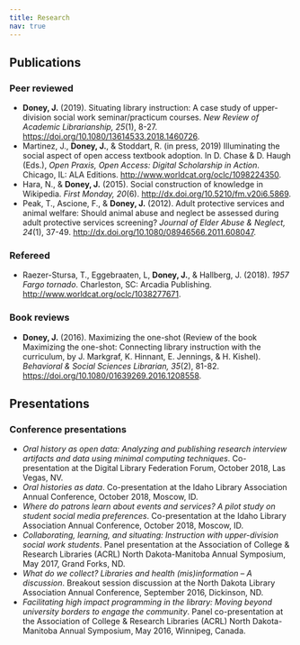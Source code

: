 ```yaml
---
title: Research
nav: true
---
```


## Publications

### Peer reviewed
* **Doney, J.** (2019). Situating library instruction: A case study of upper-division social work seminar/practicum courses. *New Review of Academic Librarianship, 25*(1), 8-27. <a href="https://doi.org/10.1080/13614533.2018.1460726" target="_blank">https://doi.org/10.1080/13614533.2018.1460726</a>.
* Martinez, J., **Doney, J.**, & Stoddart, R. (in press, 2019) Illuminating the social aspect of open access textbook adoption. In D. Chase & D. Haugh (Eds.), *Open Praxis, Open Access: Digital Scholarship in Action*. Chicago, IL: ALA Editions. <a href="http://www.worldcat.org/oclc/1098224350" target="_blank">http://www.worldcat.org/oclc/1098224350</a>.
* Hara, N., & **Doney, J.** (2015). Social construction of knowledge in Wikipedia. *First Monday, 20*(6). <a href="http://dx.doi.org/10.5210/fm.v20i6.5869" target="_blank">http://dx.doi.org/10.5210/fm.v20i6.5869</a>.
* Peak, T., Ascione, F., & **Doney, J.** (2012). Adult protective services and animal welfare: Should animal abuse and neglect be assessed during adult protective services screening? *Journal of Elder Abuse & Neglect, 24*(1), 37-49. <a href="http://dx.doi.org/10.1080/08946566.2011.608047" target="_blank">http://dx.doi.org/10.1080/08946566.2011.608047</a>.

<!--### Under review
* **Doney, J.** (under review). Library services for unaffiliated patrons at Association of Public and Land-grant Universities (APLU).
  * Data available for download
 * **Doney, J.**, & Martinez, J. (under review). Leveraging failure to inform practice: How do students learn about library events and services?-->

### Refereed
* Raezer-Stursa, T., Eggebraaten, L, **Doney, J.**, & Hallberg, J. (2018). *1957 Fargo tornado*. Charleston, SC: Arcadia Publishing. <a href="http://www.worldcat.org/oclc/1038277671" target="_blank">http://www.worldcat.org/oclc/1038277671</a>.

### Book reviews
* **Doney, J.** (2016). Maximizing the one-shot (Review of the book Maximizing the one-shot: Connecting library instruction with the curriculum, by J. Markgraf, K. Hinnant, E. Jennings, & H. Kishel). *Behavioral & Social Sciences Librarian, 35*(2), 81-82. <a href="https://doi.org/10.1080/01639269.2016.1208558" target="_blank">https://doi.org/10.1080/01639269.2016.1208558</a>.

## Presentations

### Conference presentations
* *Oral history as open data: Analyzing and publishing research interview artifacts and data using minimal computing techniques*. Co-presentation at the Digital Library Federation Forum, October 2018, Las Vegas, NV.
* *Oral histories as data*. Co-presentation at the Idaho Library Association Annual Conference, October 2018, Moscow, ID.
* *Where do patrons learn about events and services? A pilot study on student social media preferences*. Co-presentation at the Idaho Library Association Annual Conference, October 2018, Moscow, ID.
* *Collaborating, learning, and situating: Instruction with upper-division social work students*. Panel presentation at the Association of College & Research Libraries (ACRL) North Dakota-Manitoba Annual Symposium, May 2017, Grand Forks, ND.
* *What do we collect? Libraries and health (mis)information – A discussion*. Breakout session discussion at the North Dakota Library Association Annual Conference, September 2016, Dickinson, ND.
* *Facilitating high impact programming in the library: Moving beyond university borders to engage the community*. Panel co-presentation at the Association of College & Research Libraries (ACRL) North Dakota-Manitoba Annual Symposium, May 2016, Winnipeg, Canada.
